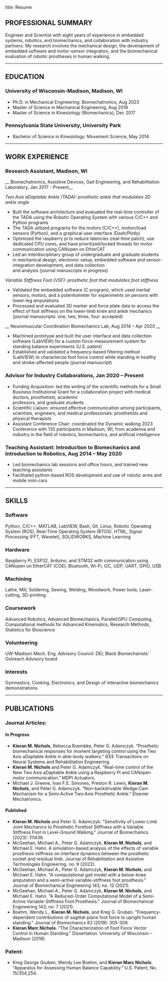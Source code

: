 ﻿title: Resume

## PROFESSIONAL SUMMARY
Engineer and Scientist with eight years of experience in embedded systems, robotics, and biomechanics, and collaboration with industry partners. My research involves the mechanical design, 
the development of embedded software and motor-sensor integration, and the biomechanical evaluation of robotic prostheses in human walking.
___
## EDUCATION
### University of Wisconsin-Madison, Madison, WI	
* Ph.D. in Mechanical Engineering: Biomechatronics, Aug 2023   
* Master of Science in Mechanical Engineering, Aug 2019
* Master of Science in Kinesiology (Biomechanics), Dec 2017

### Pennsylvania State University, University Park
* Bachelor of Science in Kinesiology: Movement Science, May 2014    
___
## WORK EXPERIENCE
### Research Assistant, Madison, WI
__ Biomechatronics, Assistive Devices, Gait Engineering, and Rehabilitation Laboratory, Jan 2017 - Present__

*Two Axis aDaptable Ankle (TADA): prosthetic ankle that modulates 2D ankle angle*

* Built the software architecture and evaluated the real-time controller of the TADA using the Robotic Operating System with various C/C++ and Python programs
* The TADA utilized programs for the motors (C/C++), motion/load sensors (Python), and a graphical user interface (Dash/Plotly)
* Optimized the raspberry pi to reduce latencies (real-time patch), use dedicated CPU cores, and have prioritized/locked threads for motor communication using CANopen on EtherCAT
* Led an interdisciplinary group of undergraduate and graduate students in mechanical design, electronic setup, embedded software and sensor-integration development, and data collection 		       
and analysis (journal manuscripts in progress)

*Variable Stiffness Foot (VSF): prosthetic foot that modulates foot stiffness*

* Validated the embedded software (C program), which used inertial sensors, motors, and a potentiometer for experiments on persons with lower-leg amputations
* Processed and evaluated 3D marker and force plate data to access the effect of foot stiffness on the lower-limb knee and ankle mechanics (journal manuscripts: one, two, three, four: accepted)

__ Neuromuscular Coordination Biomechanics Lab, Aug 2014 – Apr 2020 __ 

* Machined prototype and built the user interface and data collection software (LabVIEW) for a custom force-measurement system for standing balance experiments (U.S. patent)
* Established and validated a frequency-based filtering method (LabVIEW) to characterize foot force control while standing in healthy and stroke-affected people (journal manuscript)
### Advisor for Industry Collaborations, Jan 2020 – Present
* Funding Acquisition: led the writing of the scientific methods for a Small Business Institutional Grant for a collaboration project with medical doctors, prosthetists, academic 		          
professors, and graduate students 
* Scientific Liaison: ensured effective communication among participants, scientists, engineers, and medical professionals: prosthetists and physical therapists
* Assistant Conference Chair: coordinated the Dynamic walking 2023 Conference with 130 participants in Madison, WI, from academia and industry in the field of robotics, biomechanics, and artificial intelligence
### Teaching Assistant: Introduction to Biomechanics and Introduction to Robotics, Aug 2014 – May 2020	
* Led biomechanics lab sessions and office hours, and trained new teaching assistants
* Facilitated python-based ROS development and use of robotic arms and mobile mini-cars 
___
## SKILLS
### Software    	
Python, C/C++, MATLAB, LabVIEW, Bash, Git, Linux, Robotic Operating System (ROS), Real-Time Operating System (RTOS), HTML, Signal Processing (FFT, Wavelet), SOLIDWORKS, Machine Learning
### Hardware   	
Raspberry Pi, ESP32, Arduino, and STM32 with communication using CANopen on EtherCAT (COE), Bluetooth, Wi-Fi, I2C, UDP, UART, GPIO, USB
### Machining  	
Lathe, Mill, Soldering, Sewing, Welding, Woodwork, Power tools, Laser-cutting, 3D-printing
### Coursework	
Advanced Robotics, Advanced Biomechanics, Parallel/GPU Computing, Computational methods for Advanced Kinematics, Research Methods, Statistics for Bioscience
### Volunteering	
UW-Madison Mech. Eng. Advisory Council: DEI; Black Biomechanists’ Outreach Advisory board
### Interests	
Gymnastics, Cooking, Electronics, and Design of interactive biomechanics demonstrations
___
## PUBLICATIONS
### Journal Articles:
#### In Progress
* __Kieran M. Nichols__, Rebecca Roembke, Peter G. Adamczyk. “Prosthetic biomechanical responses for moment targeting control using the Two Axis aDaptable Ankle in able-body walkers.” IEEE Transactions on Neural Systems and Rehabilitation Engineering. 
* __Kieran M. Nichols__ and Peter G. Adamczyk. “Real-time control of the New Two Axis aDaptable Ankle using a Raspberry Pi and CANopen motor communication.” MDPI Actuators. 
* Michael J. Greene, Ivan F.E. Simones, Preston R. Lewis, __Kieran M. Nichols__, and Peter G. Adamczyk. “Non-backdrivable Wedge‐Cam Mechanism for a Semi‐Active Two‐Axis Prosthetic Ankle.” Elsevier Mechatronics. 
#### Published
* __Kieran M. Nichols__ and Peter G. Adamczyk. "Sensitivity of Lower-Limb Joint Mechanics to Prosthetic Forefoot Stiffness with a Variable Stiffness Foot in Level-Ground Walking." Journal of Biomechanics (2023): 111436.
* McGeehan, Michael A., Peter G. Adamczyk, __Kieran M. Nichols__, and Michael E. Hahn. A simulation-based analysis of the effects of variable prosthesis stiffness on interface dynamics between the prosthetic socket and residual limb. Journal of Rehabilitation and Assistive Technologies Engineering. no. 9 (2022).
* McGeehan, Michael A., Peter G. Adamczyk, __Kieran M. Nichols__, and Michael E. Hahn. "A computational gait model with a below-knee amputation and a semi-active variable-stiffness foot prosthesis." Journal of Biomechanical Engineering 143, no. 12 (2021).
* McGeehan, Michael A., Peter G. Adamczyk, __Kieran M. Nichols__, and Michael E. Hahn. "A Reduced-Order Computational Model of a Semi-Active Variable-Stiffness Foot Prosthesis." Journal of Biomechanical Engineering 143, no. 7 (2021).
* Boehm, Wendy L., __Kieran M. Nichols__, and Kreg G. Gruben. "Frequency-dependent contributions of sagittal-plane foot force to upright human standing." Journal of Biomechanics 83 (2019): 305-309.
* __Kieran Marc Nichols__. “The Characterization of Foot Force Vector Control in Human Standing.” Dissertation. University of Wisconsin--Madison (2016).
### Patent:
* Kreg George Gruben, Wendy Lee Boehm, and __Kieran Marc Nichols__. "Apparatus for Assessing Human Balance Capability." U.S. Patent, No. 15/354,254.


